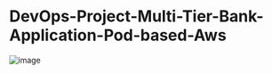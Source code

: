 # DevOps-Project-Multi-Tier-Bank-Application-Pod-based-Aws
![image](https://github.com/user-attachments/assets/c1506ae1-49ea-4653-a1e0-a239f7ef6855)
